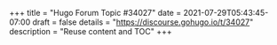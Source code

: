+++
title = "Hugo Forum Topic #34027"
date = 2021-07-29T05:43:45-07:00
draft = false
details = "https://discourse.gohugo.io/t/34027"
description = "Reuse content and TOC"
+++

